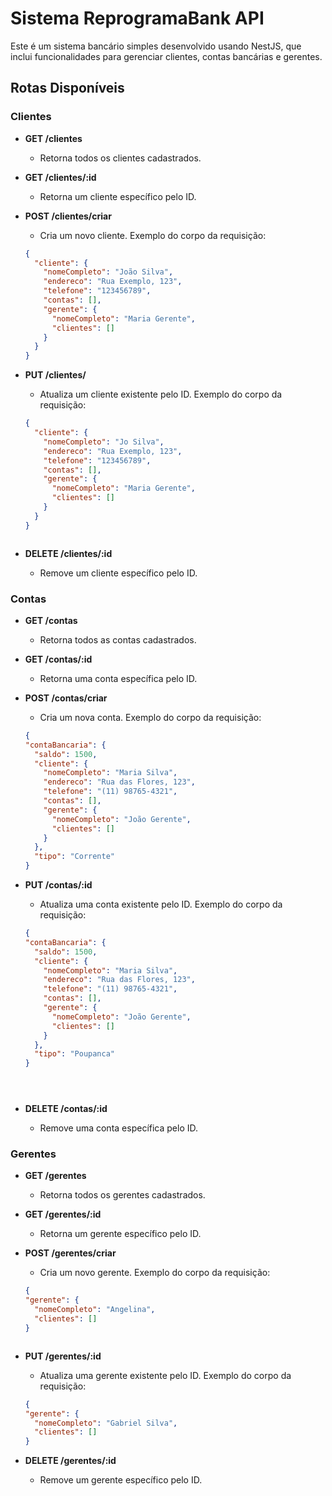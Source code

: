 # Sistema ReprogramaBank API

Este é um sistema bancário simples desenvolvido usando NestJS, que inclui funcionalidades para gerenciar clientes, contas bancárias e gerentes.

## Rotas Disponíveis

### Clientes

- **GET /clientes**
    - Retorna todos os clientes cadastrados.

- **GET /clientes/:id**
    - Retorna um cliente específico pelo ID.

- **POST /clientes/criar**
    - Cria um novo cliente. Exemplo do corpo da requisição:
  ```json
  {
    "cliente": {
      "nomeCompleto": "João Silva",
      "endereco": "Rua Exemplo, 123",
      "telefone": "123456789",
      "contas": [],
      "gerente": {
        "nomeCompleto": "Maria Gerente",
        "clientes": []
      }
    }
  }

- **PUT /clientes/**
    - Atualiza um cliente existente pelo ID. Exemplo do corpo da requisição:
  ```json
  {
    "cliente": {
      "nomeCompleto": "Jo Silva",
      "endereco": "Rua Exemplo, 123",
      "telefone": "123456789",
      "contas": [],
      "gerente": {
        "nomeCompleto": "Maria Gerente",
        "clientes": []
      }
    }
  }
  


- **DELETE /clientes/:id**
    - Remove um cliente específico pelo ID.

### Contas

- **GET /contas**
    - Retorna todos as contas cadastrados.

- **GET /contas/:id**
    - Retorna uma conta específica pelo ID.

- **POST /contas/criar**
    - Cria um nova conta. Exemplo do corpo da requisição:
  ```json
  {
  "contaBancaria": {
    "saldo": 1500,
    "cliente": {
      "nomeCompleto": "Maria Silva",
      "endereco": "Rua das Flores, 123",
      "telefone": "(11) 98765-4321",
      "contas": [],
      "gerente": {
        "nomeCompleto": "João Gerente",
        "clientes": []
      }
    },
    "tipo": "Corrente"
  }

- **PUT /contas/:id**
    - Atualiza uma conta existente pelo ID. Exemplo do corpo da requisição:
  ```json
  {
  "contaBancaria": {
    "saldo": 1500,
    "cliente": {
      "nomeCompleto": "Maria Silva",
      "endereco": "Rua das Flores, 123",
      "telefone": "(11) 98765-4321",
      "contas": [],
      "gerente": {
        "nomeCompleto": "João Gerente",
        "clientes": []
      }
    },
    "tipo": "Poupanca"
  }





- **DELETE /contas/:id**
    - Remove uma conta específica pelo ID.

### Gerentes

- **GET /gerentes**
    - Retorna todos os gerentes cadastrados.

- **GET /gerentes/:id**
    - Retorna um gerente específico pelo ID.

- **POST /gerentes/criar**
    - Cria um novo gerente. Exemplo do corpo da requisição:
  ```json
  {
  "gerente": {
    "nomeCompleto": "Angelina",
    "clientes": []
  }



- **PUT /gerentes/:id**
    - Atualiza uma gerente existente pelo ID. Exemplo do corpo da requisição:
  ```json
  {
  "gerente": {
    "nomeCompleto": "Gabriel Silva",
    "clientes": []
  }

- **DELETE /gerentes/:id**
    - Remove um gerente específico pelo ID.

